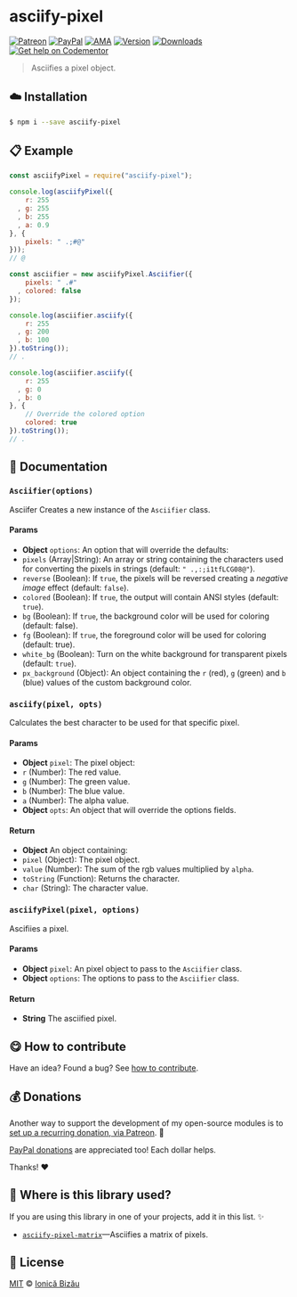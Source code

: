 
# asciify-pixel

 [![Patreon](https://img.shields.io/badge/Support%20me%20on-Patreon-%23e6461a.svg)][paypal-donations] [![PayPal](https://img.shields.io/badge/%24-paypal-f39c12.svg)][paypal-donations] [![AMA](https://img.shields.io/badge/ask%20me-anything-1abc9c.svg)](https://github.com/IonicaBizau/ama) [![Version](https://img.shields.io/npm/v/asciify-pixel.svg)](https://www.npmjs.com/package/asciify-pixel) [![Downloads](https://img.shields.io/npm/dt/asciify-pixel.svg)](https://www.npmjs.com/package/asciify-pixel) [![Get help on Codementor](https://cdn.codementor.io/badges/get_help_github.svg)](https://www.codementor.io/johnnyb?utm_source=github&utm_medium=button&utm_term=johnnyb&utm_campaign=github)

> Asciifies a pixel object.

## :cloud: Installation

```sh
$ npm i --save asciify-pixel
```


## :clipboard: Example



```js
const asciifyPixel = require("asciify-pixel");

console.log(asciifyPixel({
    r: 255
  , g: 255
  , b: 255
  , a: 0.9
}, {
    pixels: " .;#@"
}));
// @

const asciifier = new asciifyPixel.Asciifier({
    pixels: " .#"
  , colored: false
});

console.log(asciifier.asciify({
    r: 255
  , g: 200
  , b: 100
}).toString());
// .

console.log(asciifier.asciify({
    r: 255
  , g: 0
  , b: 0
}, {
    // Override the colored option
    colored: true
}).toString());
// .
```

## :memo: Documentation


### `Asciifier(options)`
Asciifer
Creates a new instance of the `Asciifier` class.

#### Params
- **Object** `options`: An option that will override the defaults:
 - `pixels` (Array|String): An array or string containing the characters used for converting the pixels in strings (default: `" .,:;i1tfLCG08@"`).
 - `reverse` (Boolean): If `true`, the pixels will be reversed creating a *negative image* effect (default: `false`).
 - `colored` (Boolean): If `true`, the output will contain ANSI styles (default: `true`).
 - `bg` (Boolean): If `true`, the background color will be used for coloring (default: false).
 - `fg` (Boolean): If `true`, the foreground color will be used for coloring (default: true).
 - `white_bg` (Boolean): Turn on the white background for transparent pixels (default: `true`).
 - `px_background` (Object): An object containing the `r` (red), `g` (green) and `b` (blue) values of the custom background color.

### `asciify(pixel, opts)`
Calculates the best character to be used for that specific pixel.

#### Params
- **Object** `pixel`: The pixel object:
 - `r` (Number): The red value.
 - `g` (Number): The green value.
 - `b` (Number): The blue value.
 - `a` (Number): The alpha value.
- **Object** `opts`: An object that will override the options fields.

#### Return
- **Object** An object containing:
 - `pixel` (Object): The pixel object.
 - `value` (Number): The sum of the rgb values multiplied by `alpha`.
 - `toString` (Function): Returns the character.
 - `char` (String): The character value.

### `asciifyPixel(pixel, options)`
Ascifiies a pixel.

#### Params
- **Object** `pixel`: An pixel object to pass to the `Asciifier` class.
- **Object** `options`: The options to pass to the `Asciifier` class.

#### Return
- **String** The asciified pixel.



## :yum: How to contribute
Have an idea? Found a bug? See [how to contribute][contributing].

## :moneybag: Donations

Another way to support the development of my open-source modules is
to [set up a recurring donation, via Patreon][patreon]. :rocket:

[PayPal donations][paypal-donations] are appreciated too! Each dollar helps.

Thanks! :heart:

## :dizzy: Where is this library used?
If you are using this library in one of your projects, add it in this list. :sparkles:


 - [`asciify-pixel-matrix`](https://github.com/IonicaBizau/asciify-pixel-matrix#readme)—Asciifies a matrix of pixels.

## :scroll: License

[MIT][license] © [Ionică Bizău][website]

[patreon]: https://www.patreon.com/ionicabizau
[paypal-donations]: https://www.paypal.com/cgi-bin/webscr?cmd=_s-xclick&hosted_button_id=RVXDDLKKLQRJW
[donate-now]: http://i.imgur.com/6cMbHOC.png

[license]: http://showalicense.com/?fullname=Ionic%C4%83%20Biz%C4%83u%20%3Cbizauionica%40gmail.com%3E%20(http%3A%2F%2Fionicabizau.net)&year=2016#license-mit
[website]: http://ionicabizau.net
[contributing]: /CONTRIBUTING.md
[docs]: /DOCUMENTATION.md
